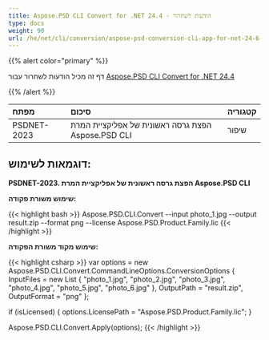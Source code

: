 ```yaml
---
title: Aspose.PSD CLI Convert for .NET 24.4 - הודעות לשחרור
type: docs
weight: 90
url: /he/net/cli/conversion/aspose-psd-conversion-cli-app-for-net-24-6-release-notes/
---
```


{{% alert color="primary" %}}

דף זה מכיל הודעות לשחרור עבור [Aspose.PSD CLI Convert for .NET 24.4](https://www.nuget.org/packages/Aspose.PSD.CLI.Convert/)

{{% /alert %}}

| **מפתח**   | **סיכום**                                              | **קטגוריה** |
|:------------|:---------------------------------------------------------|:-------------|
| PSDNET-2023 | הפצת גרסה ראשונית של אפליקציית המרת Aspose.PSD CLI | שיפור       |


## **דוגמאות לשימוש:**

**PSDNET-2023. הפצת גרסה ראשונית של אפליקציית המרת Aspose.PSD CLI**

**שימוש משורת פקודה:**

{{< highlight bash >}}
Aspose.PSD.CLI.Convert --input photo_1.jpg --output result.zip --format png --license Aspose.PSD.Product.Family.lic
{{< /highlight >}}

**שימוש מקוד משורת הפקודה:**

{{< highlight csharp >}}
var options = new Aspose.PSD.CLI.Convert.CommandLineOptions.ConversionOptions
{
    InputFiles = new List<string> { "photo_1.jpg", "photo_2.jpg", "photo_3.jpg", "photo_4.jpg", "photo_5.jpg", "photo_6.jpg" },
    OutputPath = "result.zip",
    OutputFormat = "png"
};


if (isLicensed)
{
    options.LicensePath = "Aspose.PSD.Product.Family.lic";
}

Aspose.PSD.CLI.Convert.Apply(options);
{{< /highlight >}}
